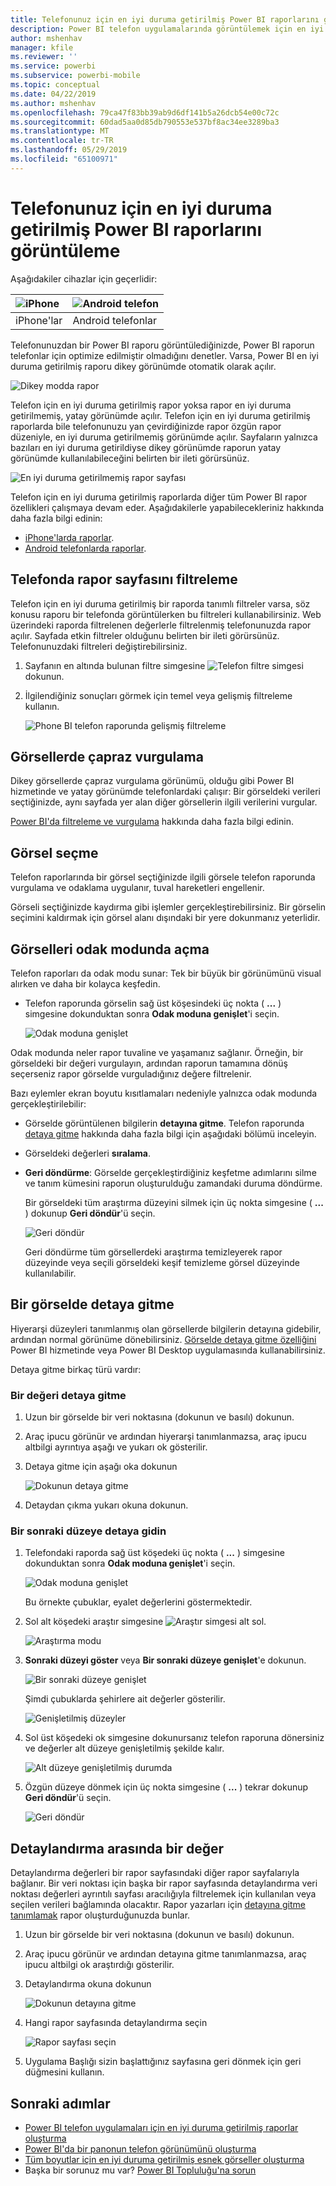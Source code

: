 ```yaml
---
title: Telefonunuz için en iyi duruma getirilmiş Power BI raporlarını görüntüleme
description: Power BI telefon uygulamalarında görüntülemek için en iyi duruma getirilmiş rapor sayfalarıyla etkileşim kurma hakkında bilgi edinin.
author: mshenhav
manager: kfile
ms.reviewer: ''
ms.service: powerbi
ms.subservice: powerbi-mobile
ms.topic: conceptual
ms.date: 04/22/2019
ms.author: mshenhav
ms.openlocfilehash: 79ca47f83bb39ab9d6df141b5a26dcb54e00c72c
ms.sourcegitcommit: 60dad5aa0d85db790553e537bf8ac34ee3289ba3
ms.translationtype: MT
ms.contentlocale: tr-TR
ms.lasthandoff: 05/29/2019
ms.locfileid: "65100971"
---
```

# <a name="view-power-bi-reports-optimized-for-your-phone"></a>Telefonunuz için en iyi duruma getirilmiş Power BI raporlarını görüntüleme

Aşağıdakiler cihazlar için geçerlidir:

| ![iPhone](./media/mobile-apps-view-phone-report/ios-logo-40-px.png) | ![Android telefon](./media/mobile-apps-view-phone-report/android-logo-40-px.png) |
|:--- |:--- |
| iPhone'lar |Android telefonlar |

Telefonunuzdan bir Power BI raporu görüntülediğinizde, Power BI raporun telefonlar için optimize edilmiştir olmadığını denetler. Varsa, Power BI en iyi duruma getirilmiş raporu dikey görünümde otomatik olarak açılır.

![Dikey modda rapor](./media/mobile-apps-view-phone-report/07-power-bi-phone-report-portrait.png)

Telefon için en iyi duruma getirilmiş rapor yoksa rapor en iyi duruma getirilmemiş, yatay görünümde açılır. Telefon için en iyi duruma getirilmiş raporlarda bile telefonunuzu yan çevirdiğinizde rapor özgün rapor düzeniyle, en iyi duruma getirilmemiş görünümde açılır. Sayfaların yalnızca bazıları en iyi duruma getirildiyse dikey görünümde raporun yatay görünümde kullanılabileceğini belirten bir ileti görürsünüz.

![En iyi duruma getirilmemiş rapor sayfası](./media/mobile-apps-view-phone-report/06-power-bi-phone-report-page-not-optimized.png)

Telefon için en iyi duruma getirilmiş raporlarda diğer tüm Power BI rapor özellikleri çalışmaya devam eder. Aşağıdakilerle yapabilecekleriniz hakkında daha fazla bilgi edinin:

* [iPhone'larda raporlar](mobile-reports-in-the-mobile-apps.md). 
* [Android telefonlarda raporlar](mobile-reports-in-the-mobile-apps.md).

## <a name="filter-the-report-page-on-a-phone"></a>Telefonda rapor sayfasını filtreleme
Telefon için en iyi duruma getirilmiş bir raporda tanımlı filtreler varsa, söz konusu raporu bir telefonda görüntülerken bu filtreleri kullanabilirsiniz. Web üzerindeki raporda filtrelenen değerlerle filtrelenmiş telefonunuzda rapor açılır. Sayfada etkin filtreler olduğunu belirten bir ileti görürsünüz. Telefonunuzdaki filtreleri değiştirebilirsiniz.

1. Sayfanın en altında bulunan filtre simgesine ![Telefon filtre simgesi](./media/mobile-apps-view-phone-report/power-bi-phone-filter-icon.png) dokunun. 
2. İlgilendiğiniz sonuçları görmek için temel veya gelişmiş filtreleme kullanın.
   
    ![Phone BI telefon raporunda gelişmiş filtreleme](./media/mobile-apps-view-phone-report/power-bi-iphone-advanced-filter-toronto.gif)

## <a name="cross-highlight-visuals"></a>Görsellerde çapraz vurgulama
Dikey görsellerde çapraz vurgulama görünümü, olduğu gibi Power BI hizmetinde ve yatay görünümde telefonlardaki çalışır: Bir görseldeki verileri seçtiğinizde, aynı sayfada yer alan diğer görsellerin ilgili verilerini vurgular.

[Power BI'da filtreleme ve vurgulama](../../power-bi-reports-filters-and-highlighting.md) hakkında daha fazla bilgi edinin.

## <a name="select-visuals"></a>Görsel seçme
Telefon raporlarında bir görsel seçtiğinizde ilgili görsele telefon raporunda vurgulama ve odaklama uygulanır, tuval hareketleri engellenir.

Görseli seçtiğinizde kaydırma gibi işlemler gerçekleştirebilirsiniz. Bir görselin seçimini kaldırmak için görsel alanı dışındaki bir yere dokunmanız yeterlidir.

## <a name="open-visuals-in-focus-mode"></a>Görselleri odak modunda açma
Telefon raporları da odak modu sunar: Tek bir büyük bir görünümünü visual alırken ve daha bir kolayca keşfedin.

* Telefon raporunda görselin sağ üst köşesindeki üç nokta ( **...** ) simgesine dokunduktan sonra **Odak moduna genişlet**'i seçin.
  
    ![Odak moduna genişlet](././media/mobile-apps-view-phone-report/power-bi-phone-report-focus-mode.png)

Odak modunda neler rapor tuvaline ve yaşamanız sağlanır. Örneğin, bir görseldeki bir değeri vurgulayın, ardından raporun tamamına dönüş seçerseniz rapor görselde vurguladığınız değere filtrelenir.

Bazı eylemler ekran boyutu kısıtlamaları nedeniyle yalnızca odak modunda gerçekleştirilebilir:

* Görselde görüntülenen bilgilerin **detayına gitme**. Telefon raporunda [detaya gitme](mobile-apps-view-phone-report.md#drill-down-in-a-visual) hakkında daha fazla bilgi için aşağıdaki bölümü inceleyin.
* Görseldeki değerleri **sıralama**.
* **Geri döndürme**: Görselde gerçekleştirdiğiniz keşfetme adımlarını silme ve tanım kümesini raporun oluşturulduğu zamandaki duruma döndürme.
  
    Bir görseldeki tüm araştırma düzeyini silmek için üç nokta simgesine ( **...** ) dokunup **Geri döndür**'ü seçin.
  
    ![Geri döndür](././media/mobile-apps-view-phone-report/power-bi-phone-report-revert-levels.png)
  
    Geri döndürme tüm görsellerdeki araştırma temizleyerek rapor düzeyinde veya seçili görseldeki keşif temizleme görsel düzeyinde kullanılabilir.   

## <a name="drill-down-in-a-visual"></a>Bir görselde detaya gitme
Hiyerarşi düzeyleri tanımlanmış olan görsellerde bilgilerin detayına gidebilir, ardından normal görünüme dönebilirsiniz. [Görselde detaya gitme özelliğini](../end-user-drill.md) Power BI hizmetinde veya Power BI Desktop uygulamasında kullanabilirsiniz.

Detaya gitme birkaç türü vardır:

### <a name="drill-down-on-a-value"></a>Bir değeri detaya gitme
1. Uzun bir görselde bir veri noktasına (dokunun ve basılı) dokunun.
2. Araç ipucu görünür ve ardından hiyerarşi tanımlanmazsa, araç ipucu altbilgi ayrıntıya aşağı ve yukarı ok gösterilir.
3. Detaya gitme için aşağı oka dokunun

    ![Dokunun detaya gitme](././media/mobile-apps-view-phone-report/report-drill-down.png)
    
4. Detaydan çıkma yukarı okuna dokunun.

### <a name="drill-to-next-level"></a>Bir sonraki düzeye detaya gidin
1. Telefondaki raporda sağ üst köşedeki üç nokta ( **...** ) simgesine dokunduktan sonra **Odak moduna genişlet**'i seçin.
   
    ![Odak moduna genişlet](././media/mobile-apps-view-phone-report/power-bi-phone-report-focus-mode.png)
   
    Bu örnekte çubuklar, eyalet değerlerini göstermektedir.
2. Sol alt köşedeki araştır simgesine ![Araştır simgesi](./media/mobile-apps-view-phone-report/power-bi-phone-report-explore-icon.png) alt sol.
   
    ![Araştırma modu](./media/mobile-apps-view-phone-report/power-bi-phone-report-explore-mode.png)
3. **Sonraki düzeyi göster** veya **Bir sonraki düzeye genişlet**'e dokunun.
   
    ![Bir sonraki düzeye genişlet](./media/mobile-apps-view-phone-report/power-bi-phone-report-expand-levels.png)
   
    Şimdi çubuklarda şehirlere ait değerler gösterilir.
   
    ![Genişletilmiş düzeyler](./media/mobile-apps-view-phone-report/power-bi-phone-report-expanded-levels.png)
4. Sol üst köşedeki ok simgesine dokunursanız telefon raporuna dönersiniz ve değerler alt düzeye genişletilmiş şekilde kalır.
   
    ![Alt düzeye genişletilmiş durumda](./media/mobile-apps-view-phone-report/power-bi-back-to-phone-report-expanded-levels.png)
5. Özgün düzeye dönmek için üç nokta simgesine ( **...** ) tekrar dokunup **Geri döndür**'ü seçin.
   
    ![Geri döndür](././media/mobile-apps-view-phone-report/power-bi-phone-report-revert-levels.png)

## <a name="drill-through-from-a-value"></a>Detaylandırma arasında bir değer
Detaylandırma değerleri bir rapor sayfasındaki diğer rapor sayfalarıyla bağlanır. Bir veri noktası için başka bir rapor sayfasında detaylandırma veri noktası değerleri ayrıntılı sayfası aracılığıyla filtrelemek için kullanılan veya seçilen verileri bağlamında olacaktır.
Rapor yazarları için [detayına gitme tanımlamak](https://docs.microsoft.com/power-bi/desktop-drillthrough) rapor oluşturduğunuzda bunlar.

1. Uzun bir görselde bir veri noktasına (dokunun ve basılı) dokunun.
2. Araç ipucu görünür ve ardından detayına gitme tanımlanmazsa, araç ipucu altbilgi ok araştırdığı gösterilir.
3. Detaylandırma okuna dokunun

    ![Dokunun detayına gitme](././media/mobile-apps-view-phone-report/report-drill-through1.png)

4. Hangi rapor sayfasında detaylandırma seçin

    ![Rapor sayfası seçin](././media/mobile-apps-view-phone-report/report-drill-through2.png)

5. Uygulama Başlığı sizin başlattığınız sayfasına geri dönmek için geri düğmesini kullanın.


## <a name="next-steps"></a>Sonraki adımlar
* [Power BI telefon uygulamaları için en iyi duruma getirilmiş raporlar oluşturma](../../desktop-create-phone-report.md)
* [Power BI'da bir panonun telefon görünümünü oluşturma](../../service-create-dashboard-mobile-phone-view.md)
* [Tüm boyutlar için en iyi duruma getirilmiş esnek görseller oluşturma](../../visuals/desktop-create-responsive-visuals.md)
* Başka bir sorunuz mu var? [Power BI Topluluğu'na sorun](http://community.powerbi.com/)

